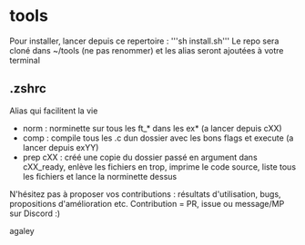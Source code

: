 # tools
Pour installer, lancer depuis ce repertoire :
'''sh install.sh'''
Le repo sera cloné dans ~/tools (ne pas renommer) et les alias seront ajoutées à votre terminal

## .zshrc
Alias qui facilitent la vie
- norm : norminette sur tous les ft_* dans les ex* (a lancer depuis cXX)
- comp : compile tous les .c dun dossier avec les bons flags et execute (a lancer depuis exYY)
- prep cXX : créé une copie du dossier passé en argument dans cXX_ready, enlève les fichiers en trop, imprime le code source, liste tous les fichiers et lance la norminette dessus

N'hésitez pas à proposer vos contributions : résultats d'utilisation, bugs, propositions d'amélioration etc.
Contribution = PR, issue ou message/MP sur Discord :)

agaley
